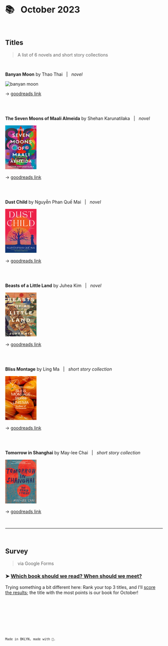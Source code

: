 # 📚 &nbsp; October 2023

<br />

## Titles  
> A list of 6 novels and short story collections  

<br>  

**Banyan Moon** by Thao Thai &nbsp; \| &nbsp; *novel*  

<img src="./images/banyan-moon.jpeg" alt="banyan moon" width="100" height="140">  

&#8594; [goodreads link](https://www.goodreads.com/book/show/62800971-banyan-moon?ref=nav_sb_ss_1_10)  

<br>
<br>

**The Seven Moons of Maali Almeida** by Shehan Karunatilaka &nbsp; \| &nbsp; *novel*    

<img src="./images/seven-moons.jpeg" alt="seven moons of maali almeida" width="100" height="140">  

&#8594; [goodreads link](https://www.goodreads.com/book/show/57224204-the-seven-moons-of-maali-almeida?ref=nav_sb_ss_1_11)  

<br>
<br>  

**Dust Child** by Nguyễn Phan Quế Mai  &nbsp; \| &nbsp; *novel*  

<img src="./images/dust-child.jpeg" alt="dust child" width="100" height="140">  

&#8594; [goodreads link](https://www.goodreads.com/book/show/60831918-dust-child?from_search=true&from_srp=true&qid=E8IXl0zd3x&rank=1)  

<br>
<br>  

**Beasts of a Little Land** by Juhea Kim  &nbsp; \| &nbsp; *novel*   

<img src="./images/beasts-little-land.jpeg" alt="beasts of a little land" width="100" height="140">  

&#8594; [goodreads link](https://www.goodreads.com/en/book/show/57151981)  

<br>
<br>

**Bliss Montage** by Ling Ma &nbsp; \| &nbsp; *short story collection*      

<img src="./images/bliss-montage.jpeg" alt="bliss montage" width="100" height="140">  

&#8594; [goodreads link](https://www.goodreads.com/book/show/60243188-bliss-montage?ref=nav_sb_ss_5_5)  

<br>
<br>

**Tomorrow in Shanghai** by May-lee Chai &nbsp; \| &nbsp; *short story collection*     

<img src="./images/tomorrow-shanghai.jpeg" alt="tomorrow in shanghai" width="100" height="140">  

&#8594; [goodreads link](https://www.goodreads.com/book/show/58722207-tomorrow-in-shanghai)  

<br>  

---

<br>

## Survey    
> via Google Forms      

### &#10148; [Which book should we read? When should we meet?](https://forms.gle/8FRJ7co2KtsV9sX68)    

Trying something a bit different here: Rank your top 3 titles, and I'll [score the results](https://www.si.com/fannation/nba/fastbreak/news/2022-23-nba-awards-media-poll-results-nba-most-valuable-player); the title with the most points is our book for October!    

<br />  
  
<br />  
  
<br />  
  
<br />  
  
<br />  
  
<br />     
  
<sup>`Made in BKLYN, made with 💙.`<sup>

